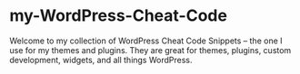 # my-WordPress-Cheat-Code
Welcome to my collection of WordPress Cheat Code Snippets – the one I use for my themes and plugins. They are great for themes, plugins, custom development, widgets, and all things WordPress.
